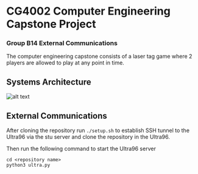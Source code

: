 # CG4002 Computer Engineering Capstone Project
### Group B14 External Communications

The computer engineering capstone consists of a laser tag game where 2 players are allowed to play at any point in time.

## Systems Architecture
![alt text](https://user-images.githubusercontent.com/69495787/232277660-a2485a2f-5e9a-498f-8b00-76c2ac73e9fb.jpg)

## External Communications
After cloning the repository run
``
./setup.sh
``
 to establish SSH tunnel to the Ultra96 via the stu server and clone the repository in the Ultra96.

Then run the following command to start the Ultra96 server
```
cd <repository name>
python3 ultra.py
```
